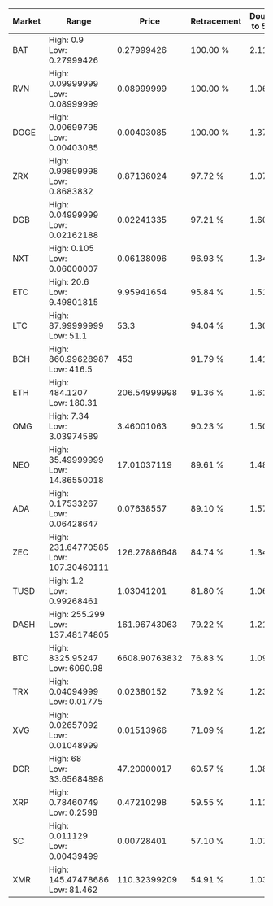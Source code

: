 | Market | Range | Price| Retracement | Doubles to 50% |
| --- | --- | --- | --- | --- |
| BAT | High: 0.9<br />Low: 0.27999426 | 0.27999426 | 100.00 % | 2.11 |
| RVN | High: 0.09999999<br />Low: 0.08999999 | 0.08999999 | 100.00 % | 1.06 |
| DOGE | High: 0.00699795<br />Low: 0.00403085 | 0.00403085 | 100.00 % | 1.37 |
| ZRX | High: 0.99899998<br />Low: 0.8683832 | 0.87136024 | 97.72 % | 1.07 |
| DGB | High: 0.04999999<br />Low: 0.02162188 | 0.02241335 | 97.21 % | 1.60 |
| NXT | High: 0.105<br />Low: 0.06000007 | 0.06138096 | 96.93 % | 1.34 |
| ETC | High: 20.6<br />Low: 9.49801815 | 9.95941654 | 95.84 % | 1.51 |
| LTC | High: 87.99999999<br />Low: 51.1 | 53.3 | 94.04 % | 1.30 |
| BCH | High: 860.99628987<br />Low: 416.5 | 453 | 91.79 % | 1.41 |
| ETH | High: 484.1207<br />Low: 180.31 | 206.54999998 | 91.36 % | 1.61 |
| OMG | High: 7.34<br />Low: 3.03974589 | 3.46001063 | 90.23 % | 1.50 |
| NEO | High: 35.49999999<br />Low: 14.86550018 | 17.01037119 | 89.61 % | 1.48 |
| ADA | High: 0.17533267<br />Low: 0.06428647 | 0.07638557 | 89.10 % | 1.57 |
| ZEC | High: 231.64770585<br />Low: 107.30460111 | 126.27886648 | 84.74 % | 1.34 |
| TUSD | High: 1.2<br />Low: 0.99268461 | 1.03041201 | 81.80 % | 1.06 |
| DASH | High: 255.299<br />Low: 137.48174805 | 161.96743063 | 79.22 % | 1.21 |
| BTC | High: 8325.95247<br />Low: 6090.98 | 6608.90763832 | 76.83 % | 1.09 |
| TRX | High: 0.04094999<br />Low: 0.01775 | 0.02380152 | 73.92 % | 1.23 |
| XVG | High: 0.02657092<br />Low: 0.01048999 | 0.01513966 | 71.09 % | 1.22 |
| DCR | High: 68<br />Low: 33.65684898 | 47.20000017 | 60.57 % | 1.08 |
| XRP | High: 0.78460749<br />Low: 0.2598 | 0.47210298 | 59.55 % | 1.11 |
| SC | High: 0.011129<br />Low: 0.00439499 | 0.00728401 | 57.10 % | 1.07 |
| XMR | High: 145.47478686<br />Low: 81.462 | 110.32399209 | 54.91 % | 1.03 |
